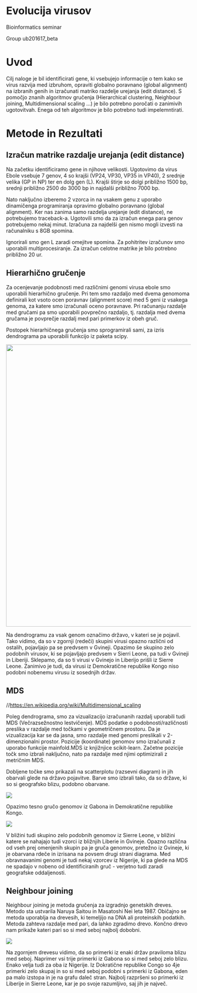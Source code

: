 # Evolucija virusov
Bioinformatics seminar

Group ub201617_beta

# Uvod

Cilj naloge je bil identificirati gene, ki vsebujejo informacije o tem kako se virus razvija med izbruhom,
opraviti globalno poravnano (global alignment) na izbranih genih in izračunati matriko razdelje urejanja (edit distance).
S pomočjo znanih algoritmov gručenja (Hierarchical clustering, Neighbour joining, Multidimensional scaling ...) 
je bilo potrebno poročati o zanimivih ugotovitvah. Enega od teh algoritmov je bilo potrebno tudi impelemntirati.

# Metode in Rezultati

## Izračun matrike razdalje urejanja (edit distance)

Na začetku identificiramo gene in njihove velikosti. Ugotovimo da virus Ebole vsebuje 7 genov, 4 so krajši (VP24, VP30, VP35 in VP40), 2 srednje velika (GP in NP) ter en dolg gen (L). Krajši štirje so dolgi približno 1500 bp, srednji približno 2500 do 3000 bp in najdalši približno 7000 bp. 

Nato naključno izberemo 2 vzorca in na vsakem genu z uporabo dinamičenga programiranja opravimo globalno poravnano (global alignment). Ker nas zanima samo razdelja urejanje (edit distance), ne potrebujemo traceback-a. Ugotovili smo da za izračun enega para genov potrebujemo nekaj minut. Izračuna za najdelši gen nismo mogli izvesti na računalniku s 8GB spomina.

Ignorirali smo gen L zaradi omejitve spomina. Za pohitritev izračunov smo uporabili multiprocesiranje. Za izračun celotne matrike je bilo potrebno približno 20 ur. 

## Hierarhično gručenje

Za ocenjevanje podobnosti med različnimi genomi virusa ebole smo uporabili hierarhično gručenje.
Pri tem smo razdaljo med dvema genomoma definirali kot vsoto ocen poravnav (alignment score) med
5 geni iz vsakega genoma, za katere smo izračunali oceno poravnave.
Pri računanju razdalje med gručami pa smo uporabili povprečno razdaljo, tj. razdalja med dvema gručama je
povprečje razdalj med pari primerkov iz obeh gruč.

Postopek hierarhičnega gručenja smo sprogramirali sami, za izris dendrograma pa uporabili funkcijo iz
paketa scipy.

<!--![](hierarchial_dendrogram.png)-->
<a href="https://raw.githubusercontent.com/dkegle/ub201617_beta/master/hierarchial_dendrogram.png">
<img border="0" src="hierarchial_dendrogram.png" width="1024" height="768">
</a>

Na dendrogramu za vsak genom označimo državo, v kateri se je pojavil. Tako vidimo, da so v zgornji (redeči) skupini virusi opazno različni od
ostalih, pojavljajo pa se predvsem v Gvineji.
Opazimo še skupino zelo podobnih virusov, ki se pojavljajo predvsem v Sierri Leone, pa tudi v Gvineji in Liberiji. Sklepamo,
da so ti virusi v Gvinejo in Liberijo prišli iz Sierre Leone.
Zanimivo je tudi, da virusi iz Demokratične republike Kongo niso podobni nobenemu virusu iz sosednjih držav.

## MDS

//https://en.wikipedia.org/wiki/Multidimensional_scaling

Poleg dendrograma, smo za vizualizacijo izračunanih razdalj uporabili tudi MDS (Večrazsežnostno lestvičenje).
MDS podatke o podobnosti/različnosti preslika v razdalje med točkami v geometričnem prostoru. Da je vizualizacija kar se
da jasna, smo razdalje med genomi preslikali v 2-dimenzionalni prostor. Pozicije (koordinate) genomov smo izračunali z
uporabo funkcije mainfold.MDS iz knjižnjice scikit-learn. Začetne pozicije točk smo izbrali naključno, nato pa razdalje
med njimi optimizirali z metričnim MDS.

Dobljene točke smo prikazali na scatterplotu (razsevni diagram) in jih obarvali glede na državo pojavitve.
Barve smo izbrali tako, da so države, ki so si geografsko blizu, podobno obarvane.

![](mds_full.png)

Opazimo tesno gručo genomov iz Gabona in Demokratične republike Kongo. 

![](mds_zoom2.png)

V bližini tudi skupino zelo podobnih genomov
iz Sierre Leone, v bližini katere se nahajajo tudi vzorci iz bližnjih Liberie in Gvineje.
Opazno različna od vseh prej omenjenih skupin pa je gruča genomov, pretežno iz Gvineje, ki je obarvana rdeče in izrisana
na povsem drugi strani diagrama.
Med obravnavanimi genomi je tudi nekaj vzorcev iz Nigerije, ki pa glede na MDS ne spadajo v nobeno od identificiranih
gruč - verjetno tudi zaradi geografske oddaljenosti.

## Neighbour joining

Neighbour joining je metoda gručenja za izgradnjo genetskih dreves. Metodo sta ustvarila Naruya Saitou in Masatoshi Nei leta 1987.
Običajno se metoda uporablja na drevesih, ki temeljijo na DNA ali proteinskih podatkih. Metoda zahteva razdalje med pari, da lahko zgradimo drevo.
Končno drevo nam prikaže kateri pari so si med seboj najbolj dobobni. 

![](neighbour_joining.png)

Na zgornjem drevesu vidimo, da so primerki iz enaki držav praviloma blizu med seboj. Naprimer vsi trije primerki iz Gabona so si med seboj zelo blizu.
Enako velja tudi za oba iz Nigerije. Iz Dokratične republike Congo so 4je primerki zelo skupaj in so si med seboj podobni s primerki iz Gabona, eden pa malo izstopa
in je na grafu daleč stran. Najbolj razpršeni so primerki iz Liberije in Sierre Leone, kar je po svoje razumljivo, saj jih je največ.


